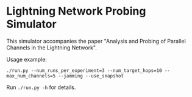 # Lightning Network Probing Simulator

This simulator accompanies the paper "Analysis and Probing of Parallel Channels in the Lightning Network".

Usage example:

```
./run.py --num_runs_per_experiment=3 --num_target_hops=10 --max_num_channels=5 --jamming --use_snapshot
```

Run `./run.py -h` for details.
